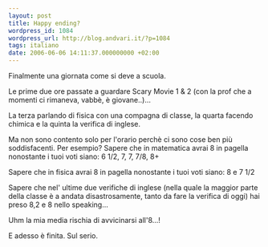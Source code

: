 ```yaml
---
layout: post
title: Happy ending?
wordpress_id: 1084
wordpress_url: http://blog.andvari.it/?p=1084
tags: italiano
date: 2006-06-06 14:11:37.000000000 +02:00
---
```

Finalmente una giornata come si deve a scuola.

Le prime due ore passate a guardare Scary Movie 1 &amp; 2 (con la prof che a momenti ci rimaneva, vabbè, è giovane..)...

La terza parlando di fisica con una compagna di classe, la quarta facendo chimica e la quinta la verifica di inglese.

Ma non sono contento solo per l'orario perchè ci sono cose ben più soddisfacenti.
Per esempio?
Sapere che in matematica avrai 8 in pagella nonostante i tuoi voti siano: 6 1/2, 7, 7, 7/8, 8+

Sapere che in fisica avrai 8 in pagella nonostante i tuoi voti siano: 8 e 7 1/2

Sapere che nel' ultime due verifiche di inglese (nella quale la maggior parte della classe è a andata disastrosamente, tanto da fare la verifica di oggi) hai preso 8,2 e 8 nello speaking...

Uhm la mia media rischia di avvicinarsi all'8...!

E adesso è finita. Sul serio.
